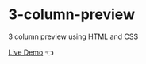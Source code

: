 # 3-column-preview

3 column preview using HTML and CSS

[Live Demo](https://rokufsd.github.io/3-column-preview/) :point_left:

